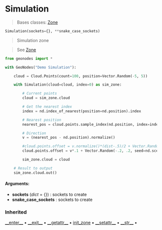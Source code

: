 # Simulation

> Bases classes: [Zone](geono-zone.md#zone)

``` python
Simulation(sockets={}, **snake_case_sockets)
```

> Simulation zone

> See [Zone](geono-zone.md#zone)

``` python
from geonodes import *

with GeoNodes("Demo Simulation"):

    cloud = Cloud.Points(count=100, position=Vector.Random(-5, 5))

    with Simulation(cloud=cloud, index=0) as sim_zone:

        # Current points
        cloud = sim_zone.cloud

        # Get the nearest index
        index = nd.index_of_nearest(position=nd.position).index

        # Nearest position
        nearest_pos = cloud.points.sample_index(nd.position, index=index)

        # Direction
        v = (nearest_pos - nd.position).normalize()

        #cloud.points.offset = v.normalize()*(dist-.5)/2 + Vector.Random(-.2, .2, seed=nd.scene_time.frame)
        cloud.points.offset = v*.1 + Vector.Random(-.2, .2, seed=nd.scene_time.frame)

        sim_zone.cloud = cloud

    # Result to output
    sim_zone.cloud.out()
```

#### Arguments:
- **sockets** (_dict_ = {}) : sockets to create
- **snake_case_sockets** : sockets to create

### Inherited

[\_\_enter__](geono-zone.md#__enter__) :black_small_square: [\_\_exit__](geono-zone.md#__exit__) :black_small_square: [\_\_getattr__](geono-zone.md#__getattr__) :black_small_square: [init_zone](geono-zone.md#init_zone) :black_small_square: [\_\_setattr__](geono-zone.md#__setattr__) :black_small_square: [\_\_str__](geono-zone.md#__str__) :black_small_square: